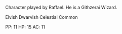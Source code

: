 Character played by Raffael. He is a Githzerai Wizard.

Elvish
Dwarvish
Celestial
Common

PP: 11
HP: 15
AC: 11